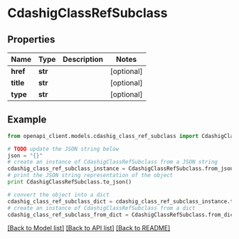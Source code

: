 # CdashigClassRefSubclass


## Properties
Name | Type | Description | Notes
------------ | ------------- | ------------- | -------------
**href** | **str** |  | [optional] 
**title** | **str** |  | [optional] 
**type** | **str** |  | [optional] 

## Example

```python
from openapi_client.models.cdashig_class_ref_subclass import CdashigClassRefSubclass

# TODO update the JSON string below
json = "{}"
# create an instance of CdashigClassRefSubclass from a JSON string
cdashig_class_ref_subclass_instance = CdashigClassRefSubclass.from_json(json)
# print the JSON string representation of the object
print CdashigClassRefSubclass.to_json()

# convert the object into a dict
cdashig_class_ref_subclass_dict = cdashig_class_ref_subclass_instance.to_dict()
# create an instance of CdashigClassRefSubclass from a dict
cdashig_class_ref_subclass_from_dict = CdashigClassRefSubclass.from_dict(cdashig_class_ref_subclass_dict)
```
[[Back to Model list]](../README.md#documentation-for-models) [[Back to API list]](../README.md#documentation-for-api-endpoints) [[Back to README]](../README.md)


